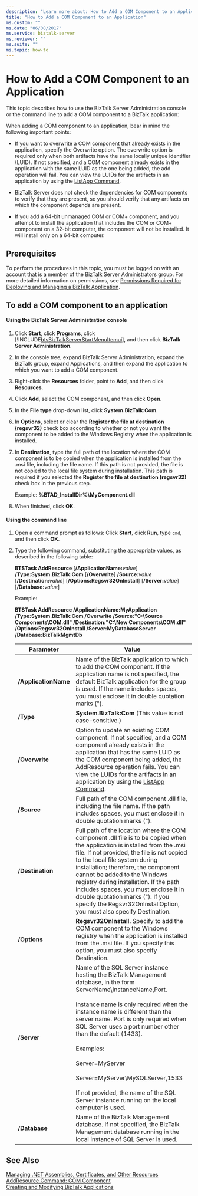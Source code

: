 ```yaml
---
description: "Learn more about: How to Add a COM Component to an Application"
title: "How to Add a COM Component to an Application"
ms.custom: ""
ms.date: "06/08/2017"
ms.service: biztalk-server
ms.reviewer: ""
ms.suite: ""
ms.topic: how-to
---
```

# How to Add a COM Component to an Application
This topic describes how to use the BizTalk Server Administration console or the command line to add a COM component to a BizTalk application:  
  
 When adding a COM component to an application, bear in mind the following important points:  
  
-   If you want to overwrite a COM component that already exists in the application, specify the Overwrite option. The overwrite option is required only when both artifacts have the same locally unique identifier (LUID). If not specified, and a COM component already exists in the application with the same LUID as the one being added, the add operation will fail. You can view the LUIDs for the artifacts in an application by using the [ListApp Command](../core/listapp-command.md).  
  
-   BizTalk Server does not check the dependencies for COM components to verify that they are present, so you should verify that any artifacts on which the component depends are present.  
  
-   If you add a 64-bit unmanaged COM or COM+ component, and you attempt to install the application that includes the COM or COM+ component on a 32-bit computer, the component will not be installed. It will install only on a 64-bit computer.  
  
## Prerequisites  
 To perform the procedures in this topic, you must be logged on with an account that is a member of the BizTalk Server Administrators group. For more detailed information on permissions, see [Permissions Required for Deploying and Managing a BizTalk Application](../core/permissions-required-for-deploying-and-managing-a-biztalk-application.md).  
  
## To add a COM component to an application  
  
#### Using the BizTalk Server Administration console  
  
1. Click **Start**, click **Programs**, click [!INCLUDE[btsBizTalkServerStartMenuItemui](../includes/btsbiztalkserverstartmenuitemui-md.md)], and then click **BizTalk Server Administration**.  
  
2. In the console tree, expand BizTalk Server Administration, expand the BizTalk group, expand Applications, and then expand the application to which you want to add a COM component.  
  
3. Right-click the **Resources** folder, point to **Add**, and then click **Resources**.  
  
4. Click **Add**, select the COM component, and then click **Open**.  
  
5. In the **File type** drop-down list, click **System.BizTalk:Com**.  
  
6. In **Options**, select or clear the **Register the file at destination (regsvr32)** check box according to whether or not you want the component to be added to the Windows Registry when the application is installed.  
  
7. In **Destination**, type the full path of the location where the COM component is to be copied when the application is installed from the .msi file, including the file name. If this path is not provided, the file is not copied to the local file system during installation. This path is required if you selected the **Register the file at destination (regsvr32)** check box in the previous step.  
  
    Example: **%BTAD_InstallDir%\MyComponent.dll**  
  
8. When finished, click **OK**.  
  
#### Using the command line  
  
1. Open a command prompt as follows: Click **Start**, click **Run**, type `cmd`, and then click **OK**.  
  
2. Type the following command, substituting the appropriate values, as described in the following table:  
  
    **BTSTask AddResource** [**/ApplicationName:**<em>value</em>] **/Type:System.BizTalk:Com** [**/Overwrite**] **/Source:**<em>value</em> [**/Destination:**<em>value</em>] [**/Options:Regsvr32OnInstall**] [**/Server:**<em>value</em>] [**/Database:**<em>value</em>]  
  
    Example:  
  
    **BTSTask AddResource /ApplicationName:MyApplication /Type:System.BizTalk:Com /Overwrite /Source:"C:\Source Components\COM.dll" /Destination:"C:\New Components\COM.dll" /Options:Regsvr32OnInstall /Server:MyDatabaseServer /Database:BizTalkMgmtDb**  
  
   |Parameter|Value|  
   |---------------|-----------|  
   |**/ApplicationName**|Name of the BizTalk application to which to add the COM component. If the application name is not specified, the default BizTalk application for the group is used. If the name includes spaces, you must enclose it in double quotation marks (").|  
   |**/Type**|**System.BizTalk:Com** (This value is not case-sensitive.)|  
   |**/Overwrite**|Option to update an existing COM component. If not specified, and a COM component already exists in the application that has the same LUID as the COM component being added, the AddResource operation fails. You can view the LUIDs for the artifacts in an application by using the [ListApp Command](../core/listapp-command.md).|  
   |**/Source**|Full path of the COM component .dll file, including the file name. If the path includes spaces, you must enclose it in double quotation marks (").|  
   |**/Destination**|Full path of the location where the COM component .dll file is to be copied when the application is installed from the .msi file. If not provided, the file is not copied to the local file system during installation; therefore, the component cannot be added to the Windows registry during installation. If the path includes spaces, you must enclose it in double quotation marks ("). If you specify the Regsvr32OnInstallOption, you must also specify Destination.|  
   |**/Options**|**Regsvr32OnInstall.** Specify to add the COM component to the Windows registry when the application is installed from the .msi file. If you specify this option, you must also specify Destination.|  
   |**/Server**|Name of the SQL Server instance hosting the BizTalk Management database, in the form ServerName\InstanceName,Port.<br /><br /> Instance name is only required when the instance name is different than the server name. Port is only required when SQL Server uses a port number other than the default (1433).<br /><br /> Examples:<br /><br /> Server=MyServer<br /><br /> Server=MyServer\MySQLServer,1533<br /><br /> If not provided, the name of the SQL Server instance running on the local computer is used.|  
   |**/Database**|Name of the BizTalk Management database. If not specified, the BizTalk Management database running in the local instance of SQL Server is used.|  
  
## See Also  
 [Managing .NET Assemblies, Certificates, and Other Resources](../core/managing-net-assemblies-certificates-and-other-resources.md)   
 [AddResource Command: COM Component](../core/addresource-command-com-component.md)   
 [Creating and Modifying BizTalk Applications](../core/creating-and-modifying-biztalk-applications.md)
